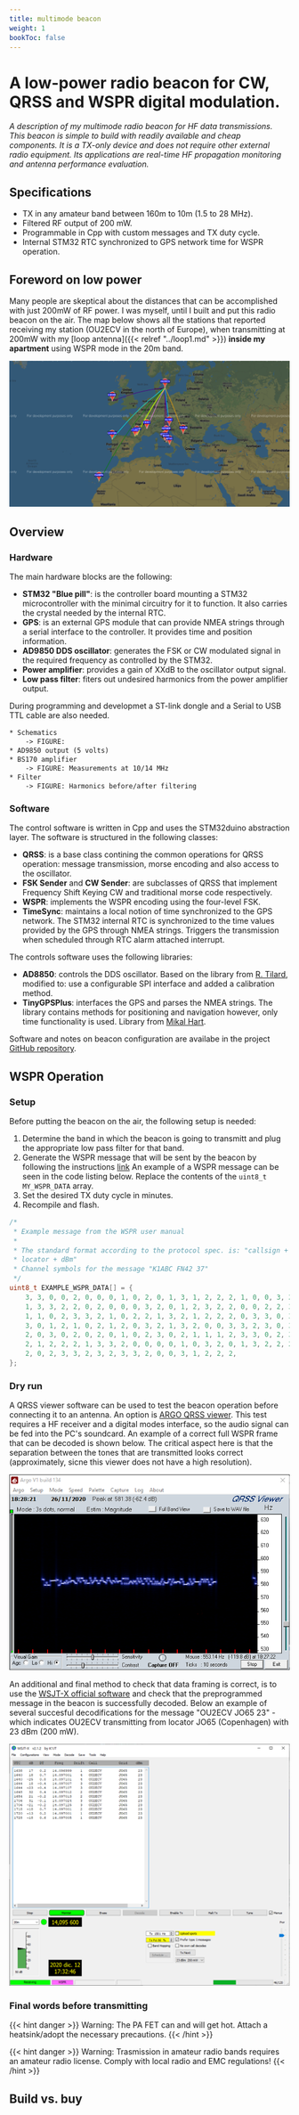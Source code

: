 ```yaml
---
title: multimode beacon
weight: 1
bookToc: false
---
```


# A low-power radio beacon for CW, QRSS and WSPR digital modulation.

*A description of my multimode radio beacon for HF data transmissions. This beacon is simple to build with readily available and cheap components. It is a TX-only device and does not require other external radio equipment. Its applications are real-time HF propagation monitoring and antenna performance evaluation.*

## Specifications
* TX in any amateur band between 160m to 10m (1.5 to 28 MHz).
* Filtered RF output of 200 mW.
* Programmable in Cpp with custom messages and TX duty cycle.
* Internal STM32 RTC synchronized to GPS network time for WSPR operation.

## Foreword on low power
Many people are skeptical about the distances that can be accomplished with just 200mW of RF power. I was myself, until I built and put this radio beacon on the air. The map below shows all the stations that reported receiving my station (OU2ECV in the north of Europe), when transmitting at 200mW with my [loop antenna]({{< relref "../loop1.md" >}}) __inside my apartment__ using WSPR mode in the 20m band.

![Decoding the test transmission](https://raw.githubusercontent.com/jaesparza/radio-beacon/main/doc/images/contacts1.PNG)

## Overview

### Hardware 

The main hardware blocks are the following:
* **STM32 "Blue pill"**: is the controller board mounting a STM32 microcontroller with the minimal circuitry for it to function. It also carries the crystal needed by the internal RTC.
* **GPS**: is an external GPS module that can provide NMEA strings through a serial interface to the controller. It provides time and position information.
* **AD9850 DDS oscillator**: generates the FSK or CW modulated signal in the required frequency as controlled by the STM32.
* **Power amplifier**: provides a gain of XXdB to the oscillator output signal.
* **Low pass filter**: fiters out undesired harmonics from the power amplifier output.

During programming and developmet a ST-link dongle and a Serial to USB TTL cable are also needed.

```
* Schematics
    -> FIGURE:
* AD9850 output (5 volts)
* BS170 amplifier
    -> FIGURE: Measurements at 10/14 MHz
* Filter
    -> FIGURE: Harmonics before/after filtering
```
### Software

The control software is written in Cpp and uses the STM32duino abstraction layer. The software is structured in the following classes:

* **QRSS**: is a base class contining the common operations for QRSS operation: message transmission, morse encoding and also access to the oscillator.
* **FSK Sender** and **CW Sender**: are subclasses of QRSS that implement Frequency Shift Keying CW and traditional morse code respectively.
* **WSPR**: implements the WSPR encoding using the four-level FSK.
* **TimeSync**: maintains a local notion of time synchronized to the GPS network. The STM32 internal RTC is synchronized to the time values provided by the GPS through NMEA strings. Triggers the transmission when scheduled through RTC alarm attached interrupt.

The controls software uses the following libraries:
* **AD8850**: controls the DDS oscillator. Based on the library from [R. Tilard](https://github.com/RobTillaart/AD985X), modified to: use a configurable SPI interface and added a calibration method.
* **TinyGPSPlus**: interfaces the GPS and parses the NMEA strings. The library contains methods for positioning and navigation however, only time functionality is used. Library from [Mikal Hart](https://github.com/mikalhart/TinyGPSPlus).

Software and notes on beacon configuration are availabe in the project [GitHub repository](https://github.com/jaesparza/radio-beacon).

## WSPR Operation

### Setup
Before putting the beacon on the air, the following setup is needed:
1. Determine the band in which the beacon is going to transmitt and plug the appropriate low pass filter for that band.
2. Generate the WSPR message that will be sent by the beacon by following the instructions [link](https://github.com/jaesparza/radio-beacon/tree/main/sw/beacon#configure-your-won-wspr-frame) An example of a WSPR message can be seen in the code listing below. Replace the contents of the `uint8_t MY_WSPR_DATA` array.
3. Set the desired TX duty cycle in minutes.
4. Recompile and flash.

```C
/*
 * Example message from the WSPR user manual
 *
 * The standard format according to the protocol spec. is: "callsign + 4-digit
 * locator + dBm"
 * Channel symbols for the message "K1ABC FN42 37"
 */
uint8_t EXAMPLE_WSPR_DATA[] = {
    3, 3, 0, 0, 2, 0, 0, 0, 1, 0, 2, 0, 1, 3, 1, 2, 2, 2, 1, 0, 0, 3, 2, 3,
    1, 3, 3, 2, 2, 0, 2, 0, 0, 0, 3, 2, 0, 1, 2, 3, 2, 2, 0, 0, 2, 2, 3, 2,
    1, 1, 0, 2, 3, 3, 2, 1, 0, 2, 2, 1, 3, 2, 1, 2, 2, 2, 0, 3, 3, 0, 3, 0,
    3, 0, 1, 2, 1, 0, 2, 1, 2, 0, 3, 2, 1, 3, 2, 0, 0, 3, 3, 2, 3, 0, 3, 2,
    2, 0, 3, 0, 2, 0, 2, 0, 1, 0, 2, 3, 0, 2, 1, 1, 1, 2, 3, 3, 0, 2, 3, 1,
    2, 1, 2, 2, 2, 1, 3, 3, 2, 0, 0, 0, 0, 1, 0, 3, 2, 0, 1, 3, 2, 2, 2, 2,
    2, 0, 2, 3, 3, 2, 3, 2, 3, 3, 2, 0, 0, 3, 1, 2, 2, 2,
};
```
### Dry run
A QRSS viewer software can be used to test the beacon operation before connecting it to an antenna. An option is [ARGO QRSS viewer](https://digilander.libero.it/i2phd/argo/). This test requires a HF receiver and a digital modes interface, so the audio signal can be fed into the PC's soundcard. An example of a correct full WSPR frame that can be decoded is shown below. The critical aspect here is that the separation between the tones that are transmitted looks correct (approximately, sicne this viewer does not have a high resolution).

![Test transmission of a WSPR frame](https://raw.githubusercontent.com/jaesparza/radio-beacon/main/doc/images/WSPR.PNG)

An additional and final method to check that data framing is correct, is to use the [WSJT-X official software](https://www.physics.princeton.edu/pulsar/k1jt/wsjtx.html) and check that the preprogrammed message in the beacon is successfully decoded. Below an example of several succesful decodifications for the message "OU2ECV JO65 23" - which indicates OU2ECV transmitting from locator JO65 (Copenhagen) with 23 dBm (200 mW).

![Decoding the test transmission](https://raw.githubusercontent.com/jaesparza/radio-beacon/main/doc/images/rxWSJT-X.PNG)

### Final words before transmitting

{{< hint danger >}}
Warning: The PA FET can and will get hot. Attach a heatsink/adopt the necessary precautions.
{{< /hint >}}

{{< hint danger >}}
Warning: Trasmission in amateur radio bands requires an amateur radio license. Comply with local radio and EMC regulations!
{{< /hint >}}


## Build vs. buy

